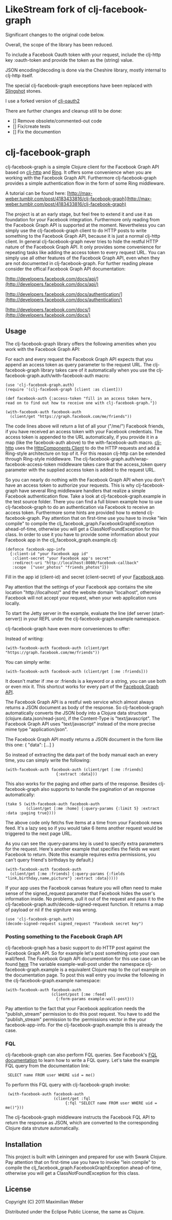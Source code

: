 # LikeStream fork of clj-facebook-graph

Significant changes to the original code below.

Overall, the scope of the library has been reduced.

To include a Facebook Oauth token with your request, include the clj-http key :oauth-token and provide the token as the (string) value.

JSON encoding/decoding is done via the Cheshire library, mostly internal to clj-http itself.

The special clj-facebook-graph execeptions have been replaced with [Slingshot](https://github.com/scgilardi/slingshot) stones.

I use a forked version of [clj-oauth2](https://github.com/likestream/clj-oauth2/tree/develop)

There are further changes and cleanup still to be done:

- [] Remove obsolete/commented-out code
- [] Fix/create tests
- [] Fix the documention


# clj-facebook-graph

clj-facebook-graph is a simple Clojure client for the Facebook Graph
API based on [clj-http](https://github.com/dakrone/clj-http) and
[Ring](https://github.com/ring-clojure/ring). It offers some convenience
when you are working with the Facebook Graph API. Furthermore
clj-facebook-graph provides a simple authentication flow in the form
of some Ring middleware.

A tutorial can be found here:
[http://max-weber.tumblr.com/post/4183433816/clj-facebook-graph](http://max-weber.tumblr.com/post/4183433816/clj-facebook-graph)

The project is at an early stage, but feel free to extend it and use
it as foundation for your Facebook integration. Furthermore only
reading from the Facebook Graph API is supported at the
moment. Nevertheless you can simply use the clj-facebook-graph client
to do HTTP posts to write something to the Facebook Graph API, because
it is just a normal clj-http client. In general clj-facebook-graph
never tries to hide the restful HTTP nature of the Facebook Graph
API. It only provides some convenience for repeating tasks like adding
the access token to every request URL. You can simply use all other
features of the Facebook Graph API, even when they are not documented
in clj-facebook-graph. For further reading please consider the offical
Facebook Graph API documentation:

[http://developers.facebook.com/docs/api/](http://developers.facebook.com/docs/api/)

[http://developers.facebook.com/docs/authentication/](http://developers.facebook.com/docs/authentication/)

[http://developers.facebook.com/docs/](http://developers.facebook.com/docs/)

## Usage

The clj-facebook-graph library offers the following amenities when you
work with the Facebook Graph API:

For each and every request the Facebook Graph API expects that you
append an access token as query parameter to the request URL. The
clj-facebook-graph library takes care of it automatically when you use
the clj-facebook-graph.auth/with-facebook-auth macro:

    (use 'clj-facebook-graph.auth)
    (require '(clj-facebook-graph [client :as client]))

    (def facebook-auth {:access-token "fill in an access token here,
    read on to find out how to receive one with clj-facebook-graph."})

    (with-facebook-auth facebook-auth 
      (client/get "https://graph.facebook.com/me/friends"))

The code lines above will return a list of all your ("/me/")
Facebook friends, if you have received an access token with your
Facebook credentials. The access token is appended to the URL
automatically, if you provide it in a map (like the facebook-auth
above) to the with-facebook-auth
macro. [clj-http](http://github.com/clj-sys/clj-http) uses the
[HttpComponents Client](http://hc.apache.org/) to do the HTTP requests
and add a Ring-style architecture on top of it. For this reason
clj-http can be extended through Ring-style middleware. The
clj-facebook-graph.auth/wrap-facebook-access-token middleware takes
care that the access_token query parameter with the supplied access
token is added to the request URL.

So you can nearly do nothing with the Facebook Graph API when you
don't have an access token to authorize your requests. This is why
clj-facebook-graph have several Ring middleware handlers that realize a
simple Facebook authentication flow. Take a look at
clj-facebook-graph.example in the test source folder. There you can
find a full blown example how to use clj-facebook-graph to do an
authentication via Facebook to receive an access token. Furthermore
some hints are provided how to extend clj-facebook-graph. Pay attention
that on first-time use you have to invoke "lein compile" to compile
the clj_facebook_graph.FacebookGraphException ahead-of-time, otherwise
you will get a ClassNotFoundException for this class. In order to
use it you have to provide some information about your Facebook app in
the clj_facebook_graph.example.clj:

    (defonce facebook-app-info
      {:client-id "your Facebook app id"
       :client-secret "your Facebook app's secret"
       :redirect-uri "http://localhost:8080/facebook-callback"
       :scope  ["user_photos" "friends_photos"]})

Fill in the app id (client-id) and secret (client-secret) of your
[Facebook app](http://www.facebook.com/developers/apps.php).

Pay attention that the settings of your Facebook app contains the site
location "http://localhost/" and the website domain "localhost",
otherwise Facebook will not accept your request, when your web
application runs locally.

To start the Jetty server in the example, evaluate the line (def
server (start-server)) in your REPL under the
clj-facebook-graph.example namespace.

clj-facebook-graph have even more conveniences to offer:

Instead of writing:

    (with-facebook-auth facebook-auth (client/get "https://graph.facebook.com/me/friends"))

You can simply write:

    (with-facebook-auth facebook-auth (client/get [:me :friends]))

It doesn't matter if :me or :friends is a keyword or a string, you can
use both or even mix it. This shortcut works for every part of the
[Facebook Graph API](http://developers.facebook.com/docs/api/).


The Facebook Graph API is a restful web service which almost always
returns a JSON document as body of the response. So clj-facebook-graph
automatically converts the JSON body into a Clojure data structure
(clojure.data.json/read-json), if the Content-Type is
"text/javascript". The Facebook Graph API uses "text/javascript"
instead of the more precise mime type "application/json".

The Facebook Graph API mostly returns a JSON document in the form like
this one:
    {
        \"data\": [...]
    }

So instead of extracting the data part of the body manual each an
every time, you can simply write the following:

    (with-facebook-auth facebook-auth (client/get [:me :friends]
                          {:extract :data}))

This also works for the paging and other parts of the
response. Besides clj-facebook-graph also supports to handle the
pagination of an response automatically:

    (take 5 (with-facebook-auth facebook-auth 
             (client/get [:me :home] {:query-params {:limit 5} :extract :data :paging true})))

The above code only fetchs five items at a time from your Facebook
news feed. It's a lazy seq so if you would take 6 items another
request would be triggered to the next page URL.

As you can see the :query-params key is used to specify extra parameters for the request. Here's
another example that specifies the fields we want Facebook to return. (Note this example requires
extra permissions, you can't query friend's birthdays by default.)

    (with-facebook-auth facebook-auth
      (client/get [:me :friends] {:query-params {:fields "link,birthday,name,picture"} :extract :data}))))

If your app uses the Facebook canvas feature you will often need to make sense of the signed_request
parameter that Facebook hides the user's information inside. No problems, pull it out of the request and
pass it to the clj-facebook-graph.auth/decode-signed-request function. It returns a map of payload
or nil if the signiture was wrong.

    (use 'clj-facebook-graph.auth)
    (decode-signed-request signed_request "Facebook secret key")

### Posting something to the Facebook Graph API

clj-facebook-graph has a basic support to do HTTP post against the
Facebook Graph API. So for example let's post something onto your own
wall/feed. The Facebook Graph API documentation for this use case can
be found
[here](http://developers.facebook.com/docs/reference/api/post/) The
variable example-wall-post under the namespace
clj-facebook-graph.example is a
equivalent Clojure map to the curl example on the documentation
page. To post this wall entry you invoke the following in the
clj-facebook-graph.example namespace:

    (with-facebook-auth facebook-auth 
                        (client/post [:me :feed] 
                          {:form-params example-wall-post}))

Pay attention to the fact that your Facebook application needs the
"publish_stream" permission to do this post request. You have to add
the "publish_stream" permission to the :permissions vector in the your
facebook-app-info. For the clj-facebook-graph.example this is already
the case.

### FQL

clj-facebook-graph can also perform FQL queries. See Facebook's [FQL
documentation](http://developers.facebook.com/docs/reference/fql/)
to learn how to write a FQL query. Let's take the example FQL query
from the documentation link:

     SELECT name FROM user WHERE uid = me() 

To perform this FQL query with clj-facebook-graph invoke:

     (with-facebook-auth facebook-auth
                         (client/get :fql 
                              {:fql "SELECT name FROM user WHERE uid = me()"}))

The clj-facebook-graph middleware instructs the Facebook FQL API to
return the response as JSON, which are converted to the corresponding
Clojure data struture automatically.

## Installation

This project is built with Leiningen and prepared for use with Swank
Clojure. Pay attention that on first-time use you have to invoke 
"lein compile" to compile the clj_facebook_graph.FacebookGraphException
ahead-of-time, otherwise you will get a ClassNotFoundException for
this class.

## License

Copyright (C) 2011 Maximilian Weber

Distributed under the Eclipse Public License, the same as Clojure.
